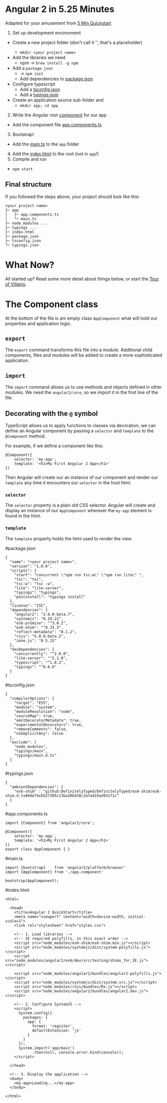 Angular 2 in 5.25 Minutes
======================

Adapted for your amusement from [5 Min Quickstart](https://angular.io/docs/ts/latest/quickstart.html)

1. Set up  development environment
  * Create a new project folder (don't call it '<your project name>', that's a placeholder)
    * `mkdir <your project name>`
  * Add the libraries we need
    * npm -> `brew install -g npm`
  * Add a `package.json`
    * -> `npm init`
    * Add dependencies to [package.json](#packagejson)
  * Configure typescript
    * Add a [tsconfig.json](#tsconfigjson)
    * Add a [typings.json](#typingsjson)
  * Create an application source sub-folder and
    * `mkdir app; cd app`
2. Write the Angular root [component](#the-component-class) for our app
  * Add the component file [app.components.ts](#appcomponentsts)
3. Bootstrap!
  * Add the [main.ts](#maints) to the `app` folder
4. Add the [index.html](#indexhtml) to the root (not in `app`!)
5. Compile and run
  * `npm start`


## Final structure
If you followed the steps above, your project should look like this:
```
<your project name>
├─ app
│   ├─ app.components.ts
│   └─ main.ts
├─ node_modules ...
├─ typings ...
├─ index.html
├─ package.json
├─ tsconfig.json
└─ typings.json
```

# What Now?
All started up? Read some more detail about things below, or start the [Tour of Villains](angular-2-tour-of-villains.md).


# The Component class
At the bottom of the file is am empty class `AppComponent` what will hold our properties and application logic.

## `export`
The `export` command transforms this file into a module. Additional child components, files and modules will be added to create a more sophisticated application.

## `import`
The `import` command allows us to use methods and objects defined in other modules. We need the `angular2/core`, so we import it in the first line of the file.

## Decorating with the `@` symbol
TypeScript allows us to apply functions to classes via decoration, we can define an Angular component by passing a `selector` and  `template` to the `@Component` method.

For example, if we define a component like this:
```
@Component({
    selector: 'my-app',
    template: '<h1>My First Angular 2 App</h1>'
})
```
Then Angular will create our an instance of our component and render our `template` any time it encounters our `selector` in the host html.

### `selector`
The `selector` property is a plain old CSS selector. Angular will create and display an instance of our `AppComponent` wherever the `my-app` element is found in the html.

### `template`
The `template` property holds the html used to render the view.


#package.json
```
{
  "name": "<your project name>",
  "version": "1.0.0",
  "scripts": {
    "start": "concurrent \"npm run tsc:w\" \"npm run lite\" ",
    "tsc": "tsc",
    "tsc:w": "tsc -w",
    "lite": "lite-server",
    "typings": "typings",
    "postinstall": "typings install"
  },
  "license": "ISC",
  "dependencies": {
    "angular2": "2.0.0-beta.7",
    "systemjs": "0.19.22",
    "es6-promise": "^3.0.2",
    "es6-shim": "^0.33.3",
    "reflect-metadata": "0.1.2",
    "rxjs": "5.0.0-beta.2",
    "zone.js": "0.5.15"
  },
  "devDependencies": {
    "concurrently": "^2.0.0",
    "lite-server": "^2.1.0",
    "typescript": "^1.8.2",
    "typings": "^0.6.8"
  }
}
```

#tsconfig.json
```
{
  "compilerOptions": {
    "target": "ES5",
    "module": "system",
    "moduleResolution": "node",
    "sourceMap": true,
    "emitDecoratorMetadata": true,
    "experimentalDecorators": true,
    "removeComments": false,
    "noImplicitAny": false
  },
  "exclude": [
    "node_modules",
    "typings/main",
    "typings/main.d.ts"
  ]
}
```

#typings.json
```
{
  "ambientDependencies": {
    "es6-shim" : "github:DefinitelyTyped/DefinitelyTyped/es6-shim/es6-shim.d.ts#4de74cb527395c13ba20b438c3a7a419ad931f1c"
  }
}
```

#app.components.ts
```
import {Component} from 'angular2/core';

@Component({
    selector: 'my-app',
    template: '<h1>My First Angular 2 App</h1>'
})
export class AppComponent { }
```

#main.ts
```
import {bootstrap}    from 'angular2/platform/browser'
import {AppComponent} from './app.component'

bootstrap(AppComponent);
```

#index.html
```
<html>

  <head>
    <title>Angular 2 QuickStart</title>
    <meta name="viewport" content="width=device-width, initial-scale=1">    
    <link rel="stylesheet" href="styles.css">

    <!-- 1. Load libraries -->
    <!-- IE required polyfills, in this exact order -->
    <script src="node_modules/es6-shim/es6-shim.min.js"></script>
    <script src="node_modules/systemjs/dist/system-polyfills.js"></script>
    <script src="node_modules/angular2/es6/dev/src/testing/shims_for_IE.js"></script>

    <script src="node_modules/angular2/bundles/angular2-polyfills.js"></script>
    <script src="node_modules/systemjs/dist/system.src.js"></script>
    <script src="node_modules/rxjs/bundles/Rx.js"></script>
    <script src="node_modules/angular2/bundles/angular2.dev.js"></script>

    <!-- 2. Configure SystemJS -->
    <script>
      System.config({
        packages: {        
          app: {
            format: 'register',
            defaultExtension: 'js'
          }
        }
      });
      System.import('app/main')
            .then(null, console.error.bind(console));
    </script>

  </head>

  <!-- 3. Display the application -->
  <body>
    <my-app>Loading...</my-app>
  </body>

</html>
```
